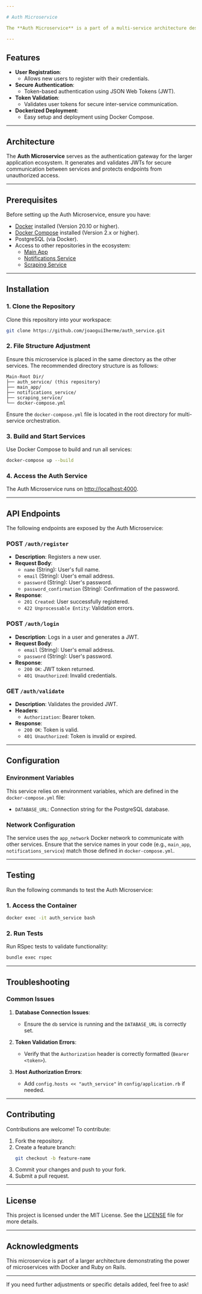 ```yaml
---

# Auth Microservice

The **Auth Microservice** is a part of a multi-service architecture designed to handle user authentication. It provides endpoints for user registration, login, and token validation, ensuring secure access control across all services in the ecosystem. Built with Ruby on Rails, it is fully containerized using Docker.

---
```


## Features

- **User Registration**:
  - Allows new users to register with their credentials.
- **Secure Authentication**:
  - Token-based authentication using JSON Web Tokens (JWT).
- **Token Validation**:
  - Validates user tokens for secure inter-service communication.
- **Dockerized Deployment**:
  - Easy setup and deployment using Docker Compose.

---

## Architecture

The **Auth Microservice** serves as the authentication gateway for the larger application ecosystem. It generates and validates JWTs for secure communication between services and protects endpoints from unauthorized access.

---

## Prerequisites

Before setting up the Auth Microservice, ensure you have:

- [Docker](https://www.docker.com/get-started) installed (Version 20.10 or higher).
- [Docker Compose](https://docs.docker.com/compose/) installed (Version 2.x or higher).
- PostgreSQL (via Docker).
- Access to other repositories in the ecosystem:
  - [Main App](https://github.com/joaoguiIherme/Main-Tasks-App)
  - [Notifications Service](https://github.com/joaoguiIherme/Notifications-Microservice)
  - [Scraping Service](https://github.com/joaoguiIherme/Scraping-Microservice)

---

## Installation

### 1. Clone the Repository

Clone this repository into your workspace:
```bash
git clone https://github.com/joaoguiIherme/auth_service.git
```

### 2. File Structure Adjustment

Ensure this microservice is placed in the same directory as the other services. The recommended directory structure is as follows:

```plaintext
Main-Root Dir/
├── auth_service/ (this repository)
├── main_app/
├── notifications_service/
├── scraping_service/
└── docker-compose.yml
```

Ensure the `docker-compose.yml` file is located in the root directory for multi-service orchestration.

### 3. Build and Start Services

Use Docker Compose to build and run all services:
```bash
docker-compose up --build
```

### 4. Access the Auth Service

The Auth Microservice runs on [http://localhost:4000](http://localhost:4000).

---

## API Endpoints

The following endpoints are exposed by the Auth Microservice:

### POST `/auth/register`
- **Description**: Registers a new user.
- **Request Body**:
  - `name` (String): User's full name.
  - `email` (String): User's email address.
  - `password` (String): User's password.
  - `password_confirmation` (String): Confirmation of the password.
- **Response**:
  - `201 Created`: User successfully registered.
  - `422 Unprocessable Entity`: Validation errors.

### POST `/auth/login`
- **Description**: Logs in a user and generates a JWT.
- **Request Body**:
  - `email` (String): User's email address.
  - `password` (String): User's password.
- **Response**:
  - `200 OK`: JWT token returned.
  - `401 Unauthorized`: Invalid credentials.

### GET `/auth/validate`
- **Description**: Validates the provided JWT.
- **Headers**:
  - `Authorization`: Bearer token.
- **Response**:
  - `200 OK`: Token is valid.
  - `401 Unauthorized`: Token is invalid or expired.

---

## Configuration

### Environment Variables

This service relies on environment variables, which are defined in the `docker-compose.yml` file:

- `DATABASE_URL`: Connection string for the PostgreSQL database.

### Network Configuration

The service uses the `app_network` Docker network to communicate with other services. Ensure that the service names in your code (e.g., `main_app`, `notifications_service`) match those defined in `docker-compose.yml`.

---

## Testing

Run the following commands to test the Auth Microservice:

### 1. Access the Container

```bash
docker exec -it auth_service bash
```

### 2. Run Tests

Run RSpec tests to validate functionality:
```bash
bundle exec rspec
```

---

## Troubleshooting

### Common Issues

1. **Database Connection Issues**:
   - Ensure the `db` service is running and the `DATABASE_URL` is correctly set.

2. **Token Validation Errors**:
   - Verify that the `Authorization` header is correctly formatted (`Bearer <token>`).

3. **Host Authorization Errors**:
   - Add `config.hosts << "auth_service"` in `config/application.rb` if needed.

---

## Contributing

Contributions are welcome! To contribute:

1. Fork the repository.
2. Create a feature branch:
   ```bash
   git checkout -b feature-name
   ```
3. Commit your changes and push to your fork.
4. Submit a pull request.

---

## License

This project is licensed under the MIT License. See the [LICENSE](./LICENSE) file for more details.

---

## Acknowledgments

This microservice is part of a larger architecture demonstrating the power of microservices with Docker and Ruby on Rails.

--- 

If you need further adjustments or specific details added, feel free to ask!
